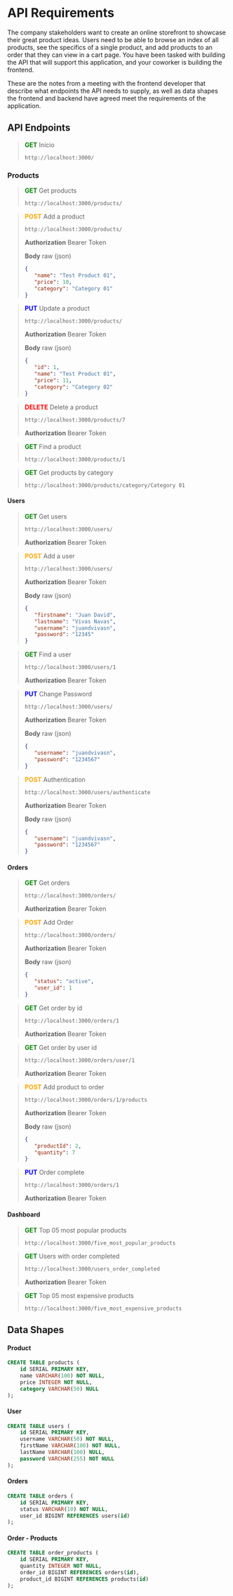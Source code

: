 # API Requirements
The company stakeholders want to create an online storefront to showcase their great product ideas. Users need to be able to browse an index of all products, see the specifics of a single product, and add products to an order that they can view in a cart page. You have been tasked with building the API that will support this application, and your coworker is building the frontend.

These are the notes from a meeting with the frontend developer that describe what endpoints the API needs to supply, as well as data shapes the frontend and backend have agreed meet the requirements of the application. 

## API Endpoints
><span style="color:green">
><strong>GET</strong>
></span> Inicio
>
>```
> http://localhost:3000/
>```

### Products
><span style="color:green">
><strong>GET</strong>
></span> Get products
>
>```
> http://localhost:3000/products/
>```

><span style="color:orange">
><strong>POST</strong>
></span> Add a product
>
>```
> http://localhost:3000/products/
>```
>**Authorization** Bearer Token
>
>**Body** raw (json)
>```json
>{
>    "name": "Test Product 01",
>    "price": 10,
>    "category": "Category 01"
>}
>```

><span style="color:blue">
><strong>PUT</strong>
></span> Update a product
>
>```
> http://localhost:3000/products/
>```
>**Authorization** Bearer Token
>
>**Body** raw (json)
>```json
>{
>    "id": 1,
>    "name": "Test Product 01",
>    "price": 11,
>    "category": "Category 02"
>}
>```

><span style="color:red">
><strong>DELETE</strong>
></span> Delete a product
>
>```
> http://localhost:3000/products/7
>```
>**Authorization** Bearer Token

><span style="color:green">
><strong>GET</strong>
></span> Find a product
>
>```
> http://localhost:3000/products/1
>```

><span style="color:green">
><strong>GET</strong>
></span> Get products by category
>
>```
> http://localhost:3000/products/category/Category 01
>```

#### Users
><span style="color:green">
><strong>GET</strong>
></span> Get users
>
>```
> http://localhost:3000/users/
>```
>**Authorization** Bearer Token

><span style="color:orange">
><strong>POST</strong>
></span> Add a user
>
>```
> http://localhost:3000/users/
>```
>**Authorization** Bearer Token
>
>**Body** raw (json)
>```json
>{ 
>    "firstname": "Juan David",
>    "lastname": "Vivas Navas",
>    "username": "juandvivasn",
>    "password": "12345"
>}
>```

><span style="color:green">
><strong>GET</strong>
></span> Find a user
>
>```
> http://localhost:3000/users/1
>```
>**Authorization** Bearer Token

><span style="color:blue">
><strong>PUT</strong>
></span> Change Password
>
>```
> http://localhost:3000/users/
>```
>**Authorization** Bearer Token
>
>**Body** raw (json)
>```json
>{ 
>    "username": "juandvivasn",
>    "password": "1234567"
>}
>```

><span style="color:orange">
><strong>POST</strong>
></span> Authentication
>
>```
> http://localhost:3000/users/authenticate
>```
>**Authorization** Bearer Token
>
>**Body** raw (json)
>```json
>{ 
>    "username": "juandvivasn",
>    "password": "1234567"
>}
>```


#### Orders
><span style="color:green">
><strong>GET</strong>
></span> Get orders
>
>```
> http://localhost:3000/orders/
>```
>**Authorization** Bearer Token

><span style="color:orange">
><strong>POST</strong>
></span> Add Order
>
>```
> http://localhost:3000/orders/
>```
>**Authorization** Bearer Token
>
>**Body** raw (json)
>```json
>{
>    "status": "active",
>    "user_id": 1
>}
>```

><span style="color:green">
><strong>GET</strong>
></span> Get order by id
>
>```
> http://localhost:3000/orders/1
>```
>**Authorization** Bearer Token

><span style="color:green">
><strong>GET</strong>
></span> Get order by user id
>
>```
> http://localhost:3000/orders/user/1
>```
>**Authorization** Bearer Token

><span style="color:orange">
><strong>POST</strong>
></span> Add product to order
>
>```
> http://localhost:3000/orders/1/products
>```
>**Authorization** Bearer Token
>
>**Body** raw (json)
>```json
>{
>    "productId": 2,
>    "quantity": 7
>}
>```

><span style="color:blue">
><strong>PUT</strong>
></span> Order complete
>
>```
> http://localhost:3000/orders/1
>```
>**Authorization** Bearer Token
>

#### Dashboard
><span style="color:green">
><strong>GET</strong>
></span> Top 05 most popular products
>
>```
> http://localhost:3000/five_most_popular_products
>```

><span style="color:green">
><strong>GET</strong>
></span> Users with order completed
>
>```
> http://localhost:3000/users_order_completed
>```
>**Authorization** Bearer Token

><span style="color:green">
><strong>GET</strong>
></span> Top 05 most expensive products
>
>```
> http://localhost:3000/five_most_expensive_products
>```

## Data Shapes
#### Product
```sql
CREATE TABLE products ( 
    id SERIAL PRIMARY KEY,
	name VARCHAR(100) NOT NULL,
	price INTEGER NOT NULL,
    category VARCHAR(50) NULL
);
```

#### User
```sql
CREATE TABLE users (
    id SERIAL PRIMARY KEY,
    username VARCHAR(50) NOT NULL,
    firstName VARCHAR(100) NOT NULL,
    lastName VARCHAR(100) NULL,
    password VARCHAR(255) NOT NULL
);
```

#### Orders
```sql
CREATE TABLE orders ( 
    id SERIAL PRIMARY KEY, 
    status VARCHAR(10) NOT NULL, 
    user_id BIGINT REFERENCES users(id)
);
```

#### Order - Products
```sql
CREATE TABLE order_products ( 
    id SERIAL PRIMARY KEY, 
    quantity INTEGER NOT NULL, 
    order_id BIGINT REFERENCES orders(id), 
    product_id BIGINT REFERENCES products(id) 
);
```

